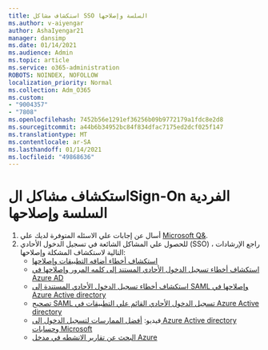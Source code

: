 ```yaml
---
title: استكشاف مشاكل SSO السلسة وإصلاحها
ms.author: v-aiyengar
author: AshaIyengar21
manager: dansimp
ms.date: 01/14/2021
ms.audience: Admin
ms.topic: article
ms.service: o365-administration
ROBOTS: NOINDEX, NOFOLLOW
localization_priority: Normal
ms.collection: Adm_O365
ms.custom:
- "9004357"
- "7808"
ms.openlocfilehash: 7452b56e1291ef36256b09b9772179a1fdc8e2d8
ms.sourcegitcommit: a44b6b34952bc84f834dfac7175ed2dcf025f147
ms.translationtype: MT
ms.contentlocale: ar-SA
ms.lasthandoff: 01/14/2021
ms.locfileid: "49868636"
---
```

# <a name="troubleshooting-seamless-single-sign-on-issues"></a>استكشاف مشاكل الSign-On الفردية السلسة وإصلاحها

1. أسال عن إجابات علي الاسئله المتوفرة لديك علي [Microsoft Q&](https://docs.microsoft.com/azure/active-directory/reports-monitoring/howto-find-activity-reports#troubleshoot-issues-with-activity-reports).
1. للحصول علي المشاكل الشائعة في تسجيل الدخول الأحادي (SSO) ، راجع الإرشادات التالية لاستكشاف المشكلة وإصلاحها:
    - [استكشاف أخطاء أضافه التطبيقات وإصلاحها](https://docs.microsoft.com/azure/active-directory/manage-apps/troubleshoot-adding-apps) 
    - [استكشاف أخطاء تسجيل الدخول الأحادي المستند إلى كلمه المرور وإصلاحها في Azure AD](https://docs.microsoft.com/azure/active-directory/manage-apps/troubleshoot-password-ba) 
    - [استكشاف أخطاء تسجيل الدخول الأحادي المستندة إلى SAML وإصلاحها في Azure Active directory](https://docs.microsoft.com/azure/active-directory/manage-apps/troubleshoot-saml-based-sso) 
    - [تصحيح SAML تسجيل الدخول الأحادي القائم علي التطبيقات في Azure Active directory](https://docs.microsoft.com/azure/active-directory/manage-apps/debug-saml-sso-issues) 
    - فيديو: [أفضل الممارسات لتسجيل الدخول إلى Azure Active directory وحسابات Microsoft](https://azure.microsoft.com/resources/videos/ignite-2018-single-sign-on-best-practices-for-azure-active-directory-and-microsoft-accounts/) 
    - [البحث عن تقارير الانشطه في مدخل Azure](https://docs.microsoft.com/azure/active-directory/reports-monitoring/howto-find-activity-reports#troubleshoot-issues-with-activity-reports)